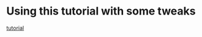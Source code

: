 # Using this tutorial with some tweaks
[tutorial](https://docs.microsoft.com/en-us/dotnet/core/docker/build-container?tabs=windows)